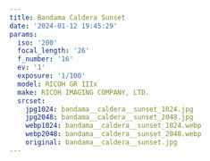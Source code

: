 ```yaml
---
title: Bandama Caldera Sunset
date: '2024-01-12 19:45:29'
params:
  iso: '200'
  focal_length: '26'
  f_number: '16'
  ev: '1'
  exposure: '1/100'
  model: RICOH GR IIIx
  make: RICOH IMAGING COMPANY, LTD.
  srcset:
    jpg1024: bandama__caldera__sunset_1024.jpg
    jpg2048: bandama__caldera__sunset_2048.jpg
    webp1024: bandama__caldera__sunset_1024.webp
    webp2048: bandama__caldera__sunset_2048.webp
    original: bandama__caldera__sunset.jpg
---
```

